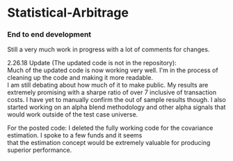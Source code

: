 # Statistical-Arbitrage
### End to end development
Still a very much work in progress with a lot of comments for changes.

2.26.18 Update (The updated code is not in the repository):  
Much of the updated code is now working very well. I'm in the process of cleaning up the code and making it more readable.  
I am still debating about how much of it to make public. My results are extremely promising with a sharpe ratio of over 7 inclusive of transaction costs. I have yet to manually confirm the out of sample results though.  I also started working on an alpha blend methodology and other alpha signals that would work outside of the test case universe. 

For the posted code: I deleted the fully working code for the covariance estimation. I spoke to a few funds and it seems  
that the estimation concept would be extremely valuable for producing superior performance. 

